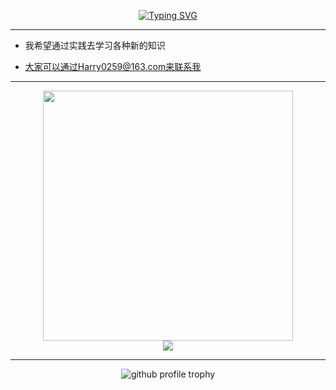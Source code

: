 <p align="center">
  <a href="https://github.com/Harry-Jing"><img src="https://readme-typing-svg.demolab.com?font=Fira+Code&weight=500&size=32&duration=2500&pause=500&center=true&vCenter=true&width=512&height=64&lines=Hi+there+%F0%9F%91%8B;%E5%BE%88%E9%AB%98%E5%85%B4%E4%BD%A0%E8%83%BD%E6%9D%A5%E5%88%B0%E8%BF%99%E9%87%8C+%F0%9F%8E%89;%E6%88%91%E6%98%AFHarry%EF%BC%8C%E4%B8%80%E5%90%8D%E5%BA%9F%E7%89%A9%E9%AB%98%E4%B8%AD%E7%94%9F" alt="Typing SVG" /></a>
</p>
  
---


- 我希望通过实践去学习各种新的知识

- 大家可以通过Harry0259@163.com来联系我


---

<p align="center">
  <img src="https://github-readme-stats.vercel.app/api/top-langs/?username=Harry-Jing&layout=compact" width="400"/>
  <br/>
  <img src="https://github-readme-stats.vercel.app/api?username=Harry-Jing&show_icons=true" /> 
</p>

---

<p align="center">
  <img src="https://github-profile-trophy.vercel.app/?username=Harry-Jing&title=Stars,Followers,PullRequest,Commits,Repositories,Issues&margin-w=8"  alt="github profile trophy"/>
</p>
